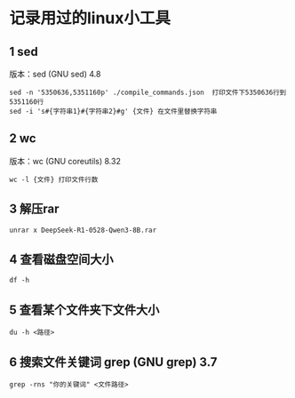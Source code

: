 # 记录用过的linux小工具
## 1 sed
版本：sed (GNU sed) 4.8
```
sed -n '5350636,5351160p' ./compile_commands.json  打印文件下5350636行到5351160行
sed -i 's#{字符串1}#{字符串2}#g' {文件} 在文件里替换字符串
```
## 2 wc
版本：wc (GNU coreutils) 8.32
```
wc -l {文件} 打印文件行数
```
## 3 解压rar
```
unrar x DeepSeek-R1-0528-Qwen3-8B.rar
```
## 4 查看磁盘空间大小
```
df -h
```
## 5 查看某个文件夹下文件大小
```
du -h <路径>
```
## 6 搜索文件关键词 grep (GNU grep) 3.7
```
grep -rns "你的关键词" <文件路径>
```
